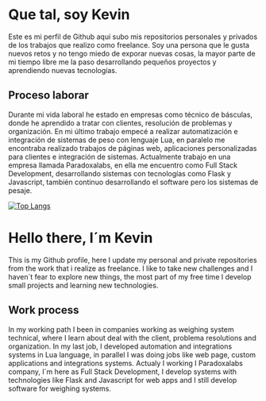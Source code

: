 # Que tal, soy Kevin
Este es mi perfil de Github aqui subo mis repositorios personales y privados de los trabajos que realizo como freelance.
Soy una persona que le gusta nuevos retos y no tengo miedo de exporar nuevas cosas, la mayor parte de mi tiempo libre me la paso desarrollando pequeños proyectos y aprendiendo nuevas tecnologías.
## Proceso laborar
Durante mi vida laboral he estado en empresas como técnico de básculas, donde he aprendido a tratar con clientes, resolución de problemas y organización.
En mi último trabajo empecé a realizar automatización e integración de sistemas de peso con lenguaje Lua, en paralelo me encontraba realizado trabajos de páginas web, aplicaciones personalizadas para clientes e integración de sistemas.
Actualmente trabajo en una empresa llamada Paradoxalabs, en ella me encuentro como Full Stack Development, desarrollando sistemas con tecnologías como Flask y Javascript, también continuo desarrollando el software pero los sistemas de pesaje.

[![Top Langs](https://github-readme-stats.vercel.app/api/top-langs/?username=JahazielLem&layout=compact)](https://github.com/anuraghazra/github-readme-stats)

# Hello there, I´m Kevin
This is my Github profile, here I update my personal and private repositories from the work that i realize as freelance.
I like to take new challenges and I haven´t fear to explore new things, the most part of my free time I develop small projects and learning new technologies.
## Work process
In my working path I been in companies working as weighing system technical, where I learn about deal with the client, problema resolutions and organization.
In my last job, I developed automation and integrations systems in Lua language, in parallel I was doing jobs like web page, custom applications and integrations systems.
Actualy I working I Paradoxalabs company, I´m here as Full Stack Development, I develop systems with technologies like Flask and Javascript for web apps and I still develop software for weighing systems.
